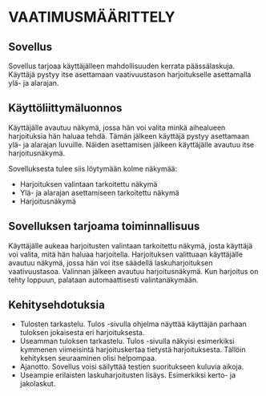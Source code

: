 # VAATIMUSMÄÄRITTELY
## Sovellus
Sovellus tarjoaa käyttäjälleen mahdollisuuden kerrata päässälaskuja. Käyttäjä pystyy itse asettamaan vaativuustason harjoitukselle
asettamalla ylä- ja alarajan.

## Käyttöliittymäluonnos
Käyttäjälle avautuu näkymä, jossa hän voi valita minkä aihealueen harjoituksia hän haluaa tehdä. Tämän jälkeen käyttäjä pystyy
asettamaan ylä- ja alarajan luvuille. Näiden asettamisen jälkeen käyttäjälle avautuu itse harjoitusnäkymä.

Sovelluksesta tulee siis löytymään kolme näkymää:
- Harjoituksen valintaan tarkoitettu näkymä
- Ylä- ja alarajan asettamiseen tarkoitettu näkymä
- Harjoitusnäkymä


## Sovelluksen tarjoama toiminnallisuus
Käyttäjälle aukeaa harjoitusten valintaan tarkoitettu näkymä, josta käyttäjä voi valita, mitä hän haluaa harjoitella.
Harjoituksen valittuaan käyttäjälle avautuu näkymä, jossa hän voi itse säädellä laskuharjoituksen vaativuustasoa.
Valinnan jälkeen avautuu harjoitusnäkymä. Kun harjoitus on tehty loppuun, palataan automaattisesti valintanäkymään.

## Kehitysehdotuksia
- Tulosten tarkastelu. Tulos -sivulla ohjelma näyttää käyttäjän parhaan tuloksen jokaisesta eri harjoituksesta. 
- Useamman tuloksen tarkastelu. Tulos -sivulla näkyisi esimerkiksi kymmenen viimeisintä harjoituskertaa tietystä harjoituksesta. Tällöin kehityksen seuraaminen olisi helpompaa.
- Ajanotto. Sovellus voisi säilyttää testien suoritukseen kuluvia aikoja.
- Useampie erilaisten laskuharjoitusten lisäys. Esimerkiksi kerto- ja jakolaskut.
